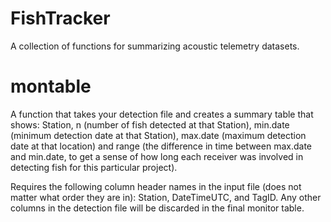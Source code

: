 # FishTracker
A collection of functions for summarizing acoustic telemetry datasets.

# montable

A function that takes your detection file and creates a summary table that shows: Station, n (number of fish detected at that Station), min.date (minimum detection date at that Station), max.date (maximum detection date at that location) and range (the difference in time between max.date and min.date, to get a sense of how long each receiver was involved in detecting fish for this particular project).

Requires the following column header names in the input file (does not matter what order they are in): Station, DateTimeUTC, and TagID.  Any other columns in the detection file will be discarded in the final monitor table.

